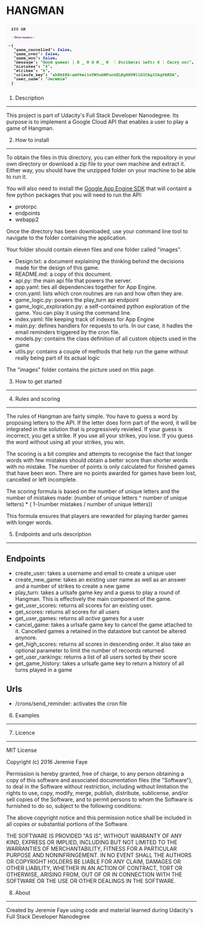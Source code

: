HANGMAN
=======

![Alt text](/images/Screenshot/Screenshot.png?raw=true "Hangman API")


1. Description
--------------
This project is part of Udacity's Full Stack Developer Nanodegree. Its purpose is to implement a Google Cloud API that enables a user to play a game of Hangman.



2. How to install
-----------------
To obtain the files in this directory, you can either fork the repository in your own directory or download a zip file to your own machine and extract it. Either way, you should have the unzipped folder on your machine to be able to run it.

You will also need to install the [Google App Engine SDK](https://cloud.google.com/appengine/downloads) that will containt a few python packages that you will need to run the API:
* protorpc
* endpoints
* webapp2

Once the directory has been downloaded, use your command line tool to navigate to the folder containing the application.

Your folder should contain eleven files and one folder called "images".

* Design.txt: a document explaining the thinking behind the decisions made for the design of this game.
* README.md: a copy of this document.
* api.py: the main api file that powers the server.
* app.yaml: ties all dependencies together for App Engine.
* cron.yaml: lists which cron routines are run and how often they are. 
* game_logic.py: powers the play_turn api endpoint
* game_logic_exploration.py: a self-contained python exploration of the game. You can play it using the command line.
* index.yaml: file keeping track of indexes for App Engine
* main.py: defines handlers for requests to urls. In our case, it hadles the email reminders triggered by the cron file.
* models.py: contains the class definition of all custom objects used in the game
* utils.py: contains a couple of methods that help run the game without really being part of its actual logic


The "images" folder contains the picture used on this page.



3. How to get started 
---------------------



4. Rules and scoring
--------------------
The rules of Hangman are fairly simple. You have to guess a word by proposing letters to the API. If the letter does form part of the word, it will be integrated in the solution that is progressively revieled.
If your guess is incorrect, you get a strike.
If you use all your strikes, you lose. If you guess the word without using all your strikes, you win.

The scoring is a bit complex and attempts to recognise the fact that longer words with few mistakes should obtain a better score than shorter words with no mistake. The number of points is only calculated for finished games that have been won. There are no points awarded for games have been lost, cancelled or left incomplete.

The scoring formula is based on the number of unique letters and the number of mistakes made:
(number of unique letters ^ number of unique letters) * ( 1-(number mistakes / number of unique letters))

This formula ensures that players are rewarded for playing harder games with longer words.



5. Endpoints and urls description 
--------------------------------
## Endpoints
* create_user: takes a username and email to create a unique user
* create_new_game: takes an existing user name as well as an answer and a number of strikes to create a new game
* play_turn: takes a urlsafe game key and a guess to play a round of Hangman. This is effectively the main component of the game.
* get_user_scores: returns all scores for an existing user.
* get_scores: returns all scores for all users
* get_user_games: returns all _active_ games for a user
* cancel_game: takes a urlsafe game key to cancel the game attached to it. Cancelled games a retained in the datastore but cannot be altered anynore.
* get_high_scores: returns all scores in descending order. It also take an optional parameter to limit the number of recoords returned.
* get_user_rankings: returns a list of all users sorted by their score
* get_game_history: takes a urlsafe game key to return a history of all turns played in a game

## Urls
* /crons/send_reminder: activates the cron file


6. Examples
-----------




7. Licence
----------
MIT License

Copyright (c) 2016 Jeremie Faye

Permission is hereby granted, free of charge, to any person obtaining a copy
of this software and associated documentation files (the "Software"), to deal
in the Software without restriction, including without limitation the rights
to use, copy, modify, merge, publish, distribute, sublicense, and/or sell
copies of the Software, and to permit persons to whom the Software is
furnished to do so, subject to the following conditions:

The above copyright notice and this permission notice shall be included in all
copies or substantial portions of the Software.

THE SOFTWARE IS PROVIDED "AS IS", WITHOUT WARRANTY OF ANY KIND, EXPRESS OR
IMPLIED, INCLUDING BUT NOT LIMITED TO THE WARRANTIES OF MERCHANTABILITY,
FITNESS FOR A PARTICULAR PURPOSE AND NONINFRINGEMENT. IN NO EVENT SHALL THE
AUTHORS OR COPYRIGHT HOLDERS BE LIABLE FOR ANY CLAIM, DAMAGES OR OTHER
LIABILITY, WHETHER IN AN ACTION OF CONTRACT, TORT OR OTHERWISE, ARISING FROM,
OUT OF OR IN CONNECTION WITH THE SOFTWARE OR THE USE OR OTHER DEALINGS IN THE
SOFTWARE.



8. About
---------
Created by Jeremie Faye using code and material learned during Udacity's Full Stack Developer Nanodegree


